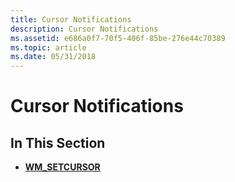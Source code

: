 ```yaml
---
title: Cursor Notifications
description: Cursor Notifications
ms.assetid: e686a0f7-70f5-406f-85be-276e44c70389
ms.topic: article
ms.date: 05/31/2018
---
```


# Cursor Notifications

## In This Section

-   [**WM\_SETCURSOR**](wm-setcursor.md)

 

 




